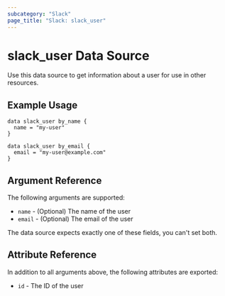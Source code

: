 ```yaml
---
subcategory: "Slack"
page_title: "Slack: slack_user"
---
```


# slack_user Data Source

Use this data source to get information about a user for use in other
resources.

## Example Usage

```hcl
data slack_user by_name {
  name = "my-user"
}

data slack_user by_email {
  email = "my-user@example.com"
}
```

## Argument Reference

The following arguments are supported:

* `name` - (Optional) The name of the user
* `email` - (Optional) The email of the user

The data source expects exactly one of these fields, you can't set both.

## Attribute Reference

In addition to all arguments above, the following attributes are exported:

* `id` - The ID of the user
